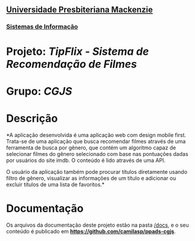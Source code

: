 <h2><a href= "https://www.mackenzie.br">Universidade Presbiteriana Mackenzie</a></h2>
<h3><a href= "https://www.mackenzie.br/graduacao/sao-paulo-higienopolis/sistemas-de-informacao">Sistemas de Informação</a></h3>


# Projeto: *TipFlix - Sistema de Recomendação de Filmes*

# Grupo: *CGJS*

# Descrição

*A aplicação desenvolvida é uma aplicação web com design mobile first. Trata-se de uma aplicação que busca recomendar filmes através de uma ferramenta de busca por gênero, que contém um algoritmo capaz de selecionar filmes do gênero selecionado com base nas pontuações dadas por usuários do site imdb. O conteúdo é lido através de uma API.

O usuário da aplicação também pode procurar títulos diretamente usando filtro de gênero, visualizar as informações de um título e adicionar ou excluir títulos de uma lista de favoritos.*

# Documentação

Os arquivos da documentação deste projeto estão na pasta [/docs](/docs), e o seu conteúdo é publicado em **https://github.com/camilasp/ppads-cgjs**.
